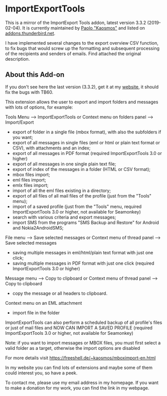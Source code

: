 # ImportExportTools

This is a mirror of the ImportExport Tools addon, latest version 3.3.2 (2019-02-04). It is currently maintained by [Paolo "Kaosmos"](https://freeshell.de/~kaosmos/mboximport-en.html) and listed on [addons.thunderbird.net](https://addons.thunderbird.net/de/thunderbird/addon/importexporttools/).

I have implemented several changes to the export overview CSV function, to fix bugs that would screw up the formatting and subsequent processing of the recipients and senders of emails. Find attached the original description.

## About this Add-on

If you don't see here the last version (3.3.2), get it at my [website](https://freeshell.de/~kaosmos/importexporttools-en.html), it should fix the bugs with TB60.

This extension allows the user to export and import folders and messages with lots of options, for example:

Tools Menu --> ImportExportTools or Context menu on folders panel --> Import/Export
- export of folder in a single file (mbox format), with also the subfolders if you want;
- export of all messages in single files (eml or html or plain text format or CSV), with attachments and an index;
- export of all messages in PDF format (required ImportExportTools 3.0 or higher)
- export of all messages in one single plain text file;
- export of index of the messages in a folder (HTML or CSV format);
- mbox files import;
- eml files import;
- emlx files import;
- import of all the eml files existing in a directory;
- export of all files of all mail files of the profile (just from the "Tools" menu);
- import of a saved profile (just from the "Tools" menu, required ImportExportTools 3.0 or higher, not available for Seamonkey)
- search with various criteria and export messages;
- import SMS from the programs "SMS Backup and Restore" for Android and Nokia2AndroidSMS;

File menu --> Save selected messages or Context menu of thread panel --> Save selected messages
- saving multiple messages in eml/html/plain text format with just one click;
- saving multiple messages in PDF format with just one click (required ImportExportTools 3.0 or higher)

Message menu --> Copy to clipboard or Context menu of thread panel --> Copy to clipboard
- copy the message or all headers to clipboard.

Context menu on an EML attachment
- import file in the folder

ImportExportTools can also perform a scheduled backup of all profile's files or just of mail files and NOW CAN IMPORT A SAVED PROFILE (required ImportExportTools 3.0 or higher, not available for Seamonkey)

Note: if you want to import messages or MBOX files, you must first select a valid folder as a target, otherwise the import options are disabled

For more details visit https://freeshell.de/~kaosmos/mboximport-en.html

In my website you can find lots of extensions and maybe some of them could interest you, so have a peek.

To contact me, please use my email address in my homepage.
If you want to make a donation for my work, you can find the link in my webpage.
